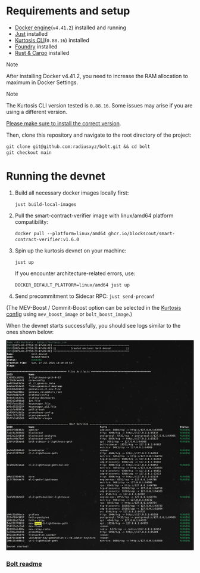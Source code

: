 # Requirements and setup

- [Docker engine](https://docs.docker.com/engine/install/)(`v4.41.2`) installed and running
- [Just](https://github.com/casey/just) installed
- [Kurtosis CLI](https://docs.kurtosis.com/install/)(`0.88.16`) installed
- [Foundry](https://book.getfoundry.sh/getting-started/installation) installed
- [Rust & Cargo](https://www.rust-lang.org/tools/install) installed

> [!NOTE]
> After installing Docker v4.41.2, you need to increase the RAM allocation to maximum in Docker Settings.

> [!NOTE]
> The Kurtosis CLI version tested is `0.88.16`. Some issues may arise if you are
> using a different version.
>
> [Please make sure to install the correct version](https://docs.kurtosis.com/install-historical/).

Then, clone this repository and navigate to the root directory of the project:

```shell
git clone git@github.com:radiusxyz/bolt.git && cd bolt
git checkout main
```

# Running the devnet

1. Build all necessary docker images locally first:
   ```shell
   just build-local-images
   ```

2. Pull the smart-contract-verifier image with linux/amd64 platform compatibility:
   ```shell
   docker pull --platform=linux/amd64 ghcr.io/blockscout/smart-contract-verifier:v1.6.0
   ```


3. Spin up the kurtosis devnet on your machine:
   ```shell
   just up
   ```
   
   If you encounter architecture-related errors, use:
   ```shell
   DOCKER_DEFAULT_PLATFORM=linux/amd64 just up
   ```

4. Send precommitment to Sidecar RPC: `just send-preconf`

(The MEV-Boost / Commit-Boost option can be selected in the [Kurtosis config](./scripts/kurtosis_config.yaml) using `mev_boost_image` or `bolt_boost_image`.)

When the devnet starts successfully, you should see logs similar to the ones shown below:

![Devnet Success Logs](./.github/assets/devnet-success-logs.png)


### [Bolt readme](https://github.com/chainbound/bolt/blob/unstable/README.md)
